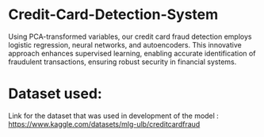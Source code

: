 # Credit-Card-Detection-System
Using PCA-transformed variables, our credit card fraud detection employs logistic regression, neural networks, and autoencoders. This innovative approach enhances supervised learning, enabling accurate identification of fraudulent transactions, ensuring robust security in financial systems.


# Dataset used:
Link for the dataset that was used in development of the model :
https://www.kaggle.com/datasets/mlg-ulb/creditcardfraud
